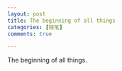 ```yaml
---
layout: post
title: The beginning of all things
categories: [随笔]
comments: true

---
```


The beginning of all things.
